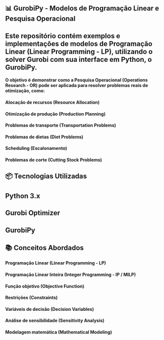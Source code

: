 ## 📊 GurobiPy - Modelos de Programação Linear e Pesquisa Operacional
## Este repositório contém exemplos e implementações de modelos de Programação Linear (Linear Programming - LP), utilizando o solver Gurobi com sua interface em Python, o GurobiPy.

#### O objetivo é demonstrar como a Pesquisa Operacional (Operations Research - OR) pode ser aplicada para resolver problemas reais de otimização, como:

#### Alocação de recursos (Resource Allocation)

#### Otimização de produção (Production Planning)

#### Problemas de transporte (Transportation Problems)

#### Problemas de dietas (Diet Problems)

#### Scheduling (Escalonamento)

#### Problemas de corte (Cutting Stock Problems)

## 📦 Tecnologias Utilizadas
## Python 3.x

## Gurobi Optimizer

## GurobiPy

## 📚 Conceitos Abordados
#### Programação Linear (Linear Programming - LP)

#### Programação Linear Inteira (Integer Programming - IP / MILP)

#### Função objetivo (Objective Function)

#### Restrições (Constraints)

#### Variáveis de decisão (Decision Variables)

#### Análise de sensibilidade (Sensitivity Analysis)

#### Modelagem matemática (Mathematical Modeling)
